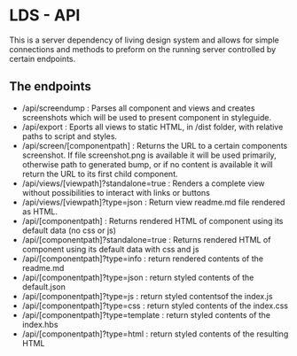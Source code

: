 # LDS - API
This is a server dependency of living design system and allows for simple connections and methods to preform on the running server controlled by certain endpoints.


## The endpoints
* /api/screendump     : Parses all component and views and creates screenshots which will be used to present component in styleguide.
* /api/export         : Eports all views to static HTML, in /dist folder, with relative paths to script and styles.
* /api/screen/[componentpath]  : Returns the URL to a certain components screenshot. If file screenshot.png is available it will be used primarily, otherwise path to generated bump, or if no content is available it will return the URL to its first child component.
* /api/views/[viewpath]?standalone=true : Renders a complete view without possibilities to interact with links or buttons
* /api/views/[viewpath]?type=json : Return view readme.md file rendered as HTML.
* /api/[componentpath]            : Returns rendered HTML of component using its default data (no css or js)
* /api/[componentpath]?standalone=true : Returns rendered HTML of component using its default data with css and js
* /api/[componentpath]?type=info  : return rendered contents of the readme.md
* /api/[componentpath]?type=json  : return styled contents of the default.json
* /api/[componentpath]?type=js    : return styled contentsof  the index.js
* /api/[componentpath]?type=css   : return styled contents of the index.css
* /api/[componentpath]?type=template  : return styled contents of the index.hbs
* /api/[componentpath]?type=html  : return styled contents of the resulting HTML

